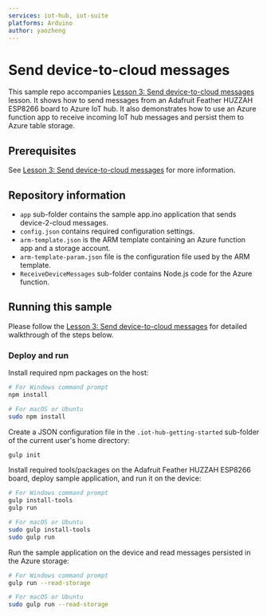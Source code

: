 ```yaml
---
services: iot-hub, iot-suite
platforms: Arduino
author: yaozheng
---
```



# Send device-to-cloud messages
This sample repo accompanies [Lesson 3: Send device-to-cloud messages]() lesson. It shows how to send messages from an Adafruit Feather HUZZAH ESP8266 board to Azure IoT hub. It also demonstrates how to use an Azure function app to receive incoming IoT hub messages and persist them to Azure table storage.

## Prerequisites
See [Lesson 3: Send device-to-cloud messages]() for more information.

## Repository information
- `app` sub-folder contains the sample app.ino application that sends device-2-cloud messages.
- `config.json` contains required configuration settings.
- `arm-template.json` is the ARM template containing an Azure function app and a storage account.
- `arm-template-param.json` file is the configuration file used by the ARM template.
- `ReceiveDeviceMessages` sub-folder contains Node.js code for the Azure function.

## Running this sample
Please follow the [Lesson 3: Send device-to-cloud messages]() for detailed walkthrough of the steps below.

### Deploy and run

Install required npm packages on the host:

  ```bash
  # For Windows command prompt
  npm install

  # For macOS or Ubuntu
  sudo npm install
  ```

Create a JSON configuration file in the `.iot-hub-getting-started` sub-folder of the current user's home directory:
  
  ```bash
  gulp init
  ```

Install required tools/packages on the Adafruit Feather HUZZAH ESP8266 board, deploy sample application, and run it on the device:
  
  ```bash
  # For Windows command prompt
  gulp install-tools
  gulp run

  # For macOS or Ubuntu
  sudo gulp install-tools
  sudo gulp run
  ```

Run the sample application on the device and read messages persisted in the Azure storage:
  
  ```bash
  # For Windows command prompt
  gulp run --read-storage

  # For macOS or Ubuntu
  sudo gulp run --read-storage
  ```

